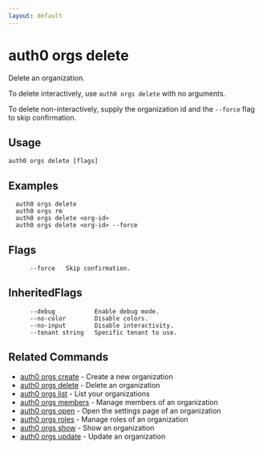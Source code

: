 ```yaml
---
layout: default
---
```

# auth0 orgs delete

Delete an organization.

To delete interactively, use `auth0 orgs delete` with no arguments.

To delete non-interactively, supply the organization id and the `--force` flag to skip confirmation.

## Usage
```
auth0 orgs delete [flags]
```

## Examples

```
  auth0 orgs delete
  auth0 orgs rm
  auth0 orgs delete <org-id>
  auth0 orgs delete <org-id> --force
```


## Flags

```
      --force   Skip confirmation.
```


## InheritedFlags

```
      --debug           Enable debug mode.
      --no-color        Disable colors.
      --no-input        Disable interactivity.
      --tenant string   Specific tenant to use.
```


## Related Commands

- [auth0 orgs create](auth0_orgs_create.md) - Create a new organization
- [auth0 orgs delete](auth0_orgs_delete.md) - Delete an organization
- [auth0 orgs list](auth0_orgs_list.md) - List your organizations
- [auth0 orgs members](auth0_orgs_members.md) - Manage members of an organization
- [auth0 orgs open](auth0_orgs_open.md) - Open the settings page of an organization
- [auth0 orgs roles](auth0_orgs_roles.md) - Manage roles of an organization
- [auth0 orgs show](auth0_orgs_show.md) - Show an organization
- [auth0 orgs update](auth0_orgs_update.md) - Update an organization


